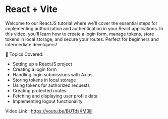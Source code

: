# React + Vite

Welcome to our ReactJS tutorial where we'll cover the essential steps for implementing authorization and authentication in your React applications. In this video, you'll learn how to create a login form, manage tokens, store tokens in local storage, and secure your routes. Perfect for beginners and intermediate developers!

🔹 Topics Covered:
- Setting up a ReactJS project
- Creating a login form
- Handling login submissions with Axios
- Storing tokens in local storage
- Using tokens for authorized requests
- Creating protected routes
- Fetching and displaying user profile data
- Implementing logout functionality

Video Link : https://youtu.be/BUTdsXM3ljI
